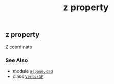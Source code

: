﻿---
title: z property
second_title: Aspose.CAD for Python via .NET API References
description: 
type: docs
weight: 230
url: /python-net/aspose.cad/vector3f/z/
is_root: false
---

## z property


Z coordinate

### See Also
* module [`aspose.cad`](../../)
* class [`Vector3F`](/cad/python-net/aspose.cad/vector3f)
